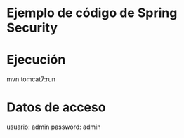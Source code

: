 # Ejemplo de código de Spring Security

# Ejecución
mvn tomcat7:run

# Datos de acceso
usuario: admin
password: admin
